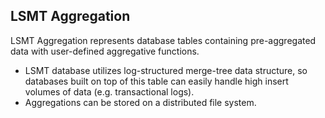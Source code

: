 ## LSMT Aggregation

LSMT Aggregation represents database tables containing pre-aggregated data with user-defined aggregative functions.

* LSMT database utilizes log-structured merge-tree data structure, so databases built on top of this table can easily 
handle high insert volumes of data (e.g. transactional logs).
* Aggregations can be stored on a distributed file system.